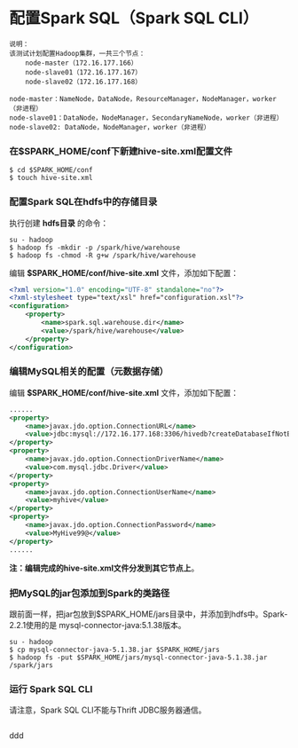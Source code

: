 配置Spark SQL（Spark SQL CLI）
=================================================================================
```
说明：
该测试计划配置Hadoop集群，一共三个节点：
    node-master（172.16.177.166）
    node-slave01（172.16.177.167）
    node-slave02（172.16.177.168）

node-master：NameNode，DataNode，ResourceManager，NodeManager，worker（非进程）
node-slave01：DataNode，NodeManager，SecondaryNameNode，worker（非进程）
node-slave02: DataNode，NodeManager，worker（非进程）
```

### 在$SPARK_HOME/conf下新建hive-site.xml配置文件
```shell
$ cd $SPARK_HOME/conf
$ touch hive-site.xml
```

### 配置Spark SQL在hdfs中的存储目录
执行创建 **hdfs目录** 的命令：
```shell
su - hadoop
$ hadoop fs -mkdir -p /spark/hive/warehouse
$ hadoop fs -chmod -R g+w /spark/hive/warehouse
```
编辑 **$SPARK_HOME/conf/hive-site.xml** 文件，添加如下配置：
```xml
<?xml version="1.0" encoding="UTF-8" standalone="no"?>
<?xml-stylesheet type="text/xsl" href="configuration.xsl"?>
<configuration>
    <property>
        <name>spark.sql.warehouse.dir</name>
        <value>/spark/hive/warehouse</value>
    </property>
</configuration>
```

### 编辑MySQL相关的配置（元数据存储）
编辑 **$SPARK_HOME/conf/hive-site.xml** 文件，添加如下配置：
```xml
......
<property>
    <name>javax.jdo.option.ConnectionURL</name>
    <value>jdbc:mysql://172.16.177.168:3306/hivedb?createDatabaseIfNotExist=true&amp;characterEncoding=UTF-8&amp;useSSL=false</value>
</property>
<property>
    <name>javax.jdo.option.ConnectionDriverName</name>
    <value>com.mysql.jdbc.Driver</value>
</property>
<property>
    <name>javax.jdo.option.ConnectionUserName</name>
    <value>myhive</value>
</property>
<property>
    <name>javax.jdo.option.ConnectionPassword</name>
    <value>MyHive99@</value>
</property>
......
```
**注：编辑完成的hive-site.xml文件分发到其它节点上**。

### 把MySQL的jar包添加到Spark的类路径
跟前面一样，把jar包放到$SPARK_HOME/jars目录中，并添加到hdfs中。Spark-2.2.1使用的是
mysql-connector-java:5.1.38版本。
```shell
su - hadoop
$ cp mysql-connector-java-5.1.38.jar $SPARK_HOME/jars
$ hadoop fs -put $SPARK_HOME/jars/mysql-connector-java-5.1.38.jar /spark/jars
```

### 运行 Spark SQL CLI
请注意，Spark SQL CLI不能与Thrift JDBC服务器通信。
```shell

```





































ddd
